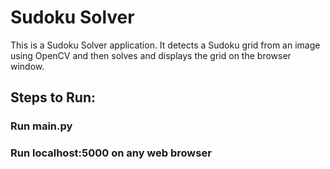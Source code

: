 # Sudoku Solver
This is a Sudoku Solver application. It detects a Sudoku grid from an image using OpenCV and then solves and displays the grid on the browser window.

## Steps to Run:

### Run main.py

### Run localhost:5000 on any web browser

